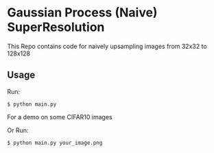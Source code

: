 # Gaussian Process (Naive) SuperResolution

This Repo contains code for naively upsampling images from 32x32 to 128x128
## Usage

Run:

```shell
$ python main.py 
```

For a demo on some CIFAR10 images

Or Run:

```shell
$ python main.py your_image.png
```